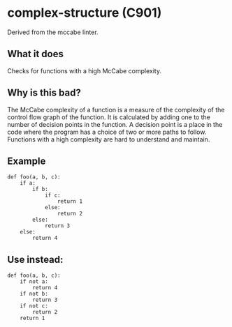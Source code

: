 # complex-structure (C901)
Derived from the mccabe linter.
## What it does
Checks for functions with a high McCabe complexity.
## Why is this bad?
The McCabe complexity of a function is a measure of the complexity of
the control flow graph of the function. It is calculated by adding
one to the number of decision points in the function. A decision
point is a place in the code where the program has a choice of two
or more paths to follow.
Functions with a high complexity are hard to understand and maintain.
## Example
```
def foo(a, b, c):
    if a:
        if b:
            if c:
                return 1
            else:
                return 2
        else:
            return 3
    else:
        return 4
```
## Use instead:
```
def foo(a, b, c):
    if not a:
        return 4
    if not b:
        return 3
    if not c:
        return 2
    return 1
```